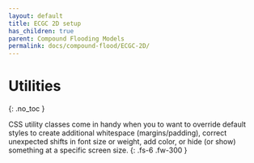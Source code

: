 ```yaml
---
layout: default
title: ECGC 2D setup
has_children: true
parent: Compound Flooding Models
permalink: docs/compound-flood/ECGC-2D/
---
```


# Utilities
{: .no_toc }

CSS utility classes come in handy when you to want to override default styles to create additional whitespace (margins/padding), correct unexpected shifts in font size or weight, add color, or hide (or show) something at a specific screen size.
{: .fs-6 .fw-300 }
